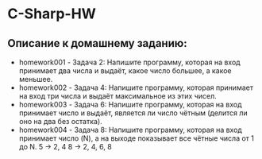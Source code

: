 # C-Sharp-HW

## Описание к домашнему заданию:

* homework001 - Задача 2: Напишите программу, которая на вход принимает два числа и выдаёт, какое число большее, а какое меньшее.
* homework002 - Задача 4: Напишите программу, которая принимает на вход три числа и выдаёт максимальное из этих чисел.
* homework003 - Задача 6: Напишите программу, которая на вход принимает число и выдаёт, является ли число чётным (делится ли оно на два без остатка). 
* homework004 - Задача 8: Напишите программу, которая на вход принимает число (N), а на выходе показывает все чётные числа от 1 до N.
5 -> 2, 4
8 -> 2, 4, 6, 8
